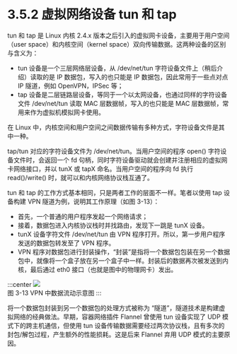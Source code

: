 # 3.5.2 虚拟网络设备 tun 和 tap

tun 和 tap 是 Linux 内核 2.4.x 版本之后引入的虚拟网卡设备，主要用于用户空间（user space）和内核空间（kernel space）双向传输数据。这两种设备的区别与含义为：
- tun 设备是一个三层网络层设备，从 /dev/net/tun 字符设备文件上（稍后介绍）读取的是 IP 数据包，写入的也只能是 IP 数据包，因此常用于一些点对点 IP 隧道，例如 OpenVPN，IPSec 等；
- tap 设备是二层链路层设备，等同于一个以太网设备，也通过同样的字符设备文件 /dev/net/tun 读取 MAC 层数据帧，写入的也只能是 MAC 层数据帧，常用来作为虚拟机模拟网卡使用。

在 Linux 中，内核空间和用户空间之间数据传输有多种方式，字符设备文件是其中一种。

tap/tun 对应的字符设备文件为 /dev/net/tun。当用户空间的程序 open() 字符设备文件时，会返回一个 fd 句柄，同时字符设备驱动就会创建并注册相应的虚拟网卡网络接口，并以 tunX 或 tapX 命名。当用户空间的程序向 fd 执行 read()/write() 时，就可以和内核网络协议栈互通了。

tun 和 tap 的工作方式基本相同，只是两者工作的层面不一样。笔者以使用 tap 设备构建 VPN 隧道为例，说明其工作原理（如图 3-13）：
- 首先，一个普通的用户程序发起一个网络请求；
- 接着，数据包进入内核协议栈时并找路由，发现下一跳是 tunX 设备。
- tunX 设备字符文件 /dev/net/tun 由 VPN 程序打开。所以，第一步用户程序发送的数据包转发至了 VPN 程序。
- VPN 程序对数据包进行封装操作，“封装”是指将一个数据包包装在另一个数据包中，就像将一个盒子放在另一个盒子中一样。封装后的数据再次被发送到内核，最后通过 eth0 接口（也就是图中的物理网卡）发出。

:::center
  ![](../assets/tun.svg)<br/>
 图 3-13 VPN 中数据流动示意图
:::

将一个数据包封装到另一个数据包的处理方式被称为 “隧道”，隧道技术是构建虚拟网络的经典做法。早期，容器网络插件 Flannel 曾使用 tun 设备实现了 UDP 模式下的跨主机通信，但使用 tun 设备传输数据需要经过两次协议栈，且有多次的封包/解包过程，产生额外的性能损耗。这是后来 Flannel 弃用 UDP 模式的主要原因。
